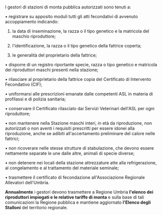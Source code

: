 I gestori di stazioni di monta pubblica autorizzati sono tenuti a:

•	registrare su apposito moduli tutti gli atti fecondativi di avvenuto accoppiamento indicando:

1) la data di inseminazione, la razza o il tipo genetico e la matricola del maschio riproduttore;

2) l'identificazione, la razza o il tipo genetico della fattrice coperta;

3) le generalità del proprietario della fattrice;

•	disporre di un registro riportante specie, razza o tipo genetico e matricola dei riproduttori maschi presenti nella stazione;

•	rilasciare al proprietario della fattrice copia del Certificato di Intervento Fecondativo (CIF);

•	uniformarsi alle prescrizioni emanate dalle competenti ASL in materia di profilassi e di polizia sanitaria;

•	conservare il Certificato rilasciato dai Servizi Veterinari dell'ASL per ogni riproduttore;

•	non mantenere nella Stazione maschi interi, in età da riproduzione, non autorizzati o non aventi i requisiti prescritti per essere idonei alla riproduzione, anche se adibiti all'accertamento preliminare del calore nelle fattrici;

•	non ricoverare nelle stesse strutture di stabulazione, che devono essere nettamente separate le une dalle altre, animali di specie diverse;

•	non detenere nei locali della stazione attrezzature atte alla refrigerazione, al congelamento e al trattamento del materiale seminale;

•	trasmettere il certificato di fecondazione all'Associazione Regionale Allevatori dell'Umbria.

**Annualmente** i gestori devono trasmettere a Regione Umbria **l'elenco dei riproduttori impiegati e le relative tariffe di monta** e sulla base di tali comunicazioni la Regione pubblica e mantiene aggiornato **l'Elenco degli Stalloni** del territorio regionale.
